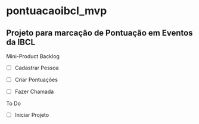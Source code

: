 # pontuacaoibcl_mvp

## Projeto para marcação de Pontuação em Eventos da IBCL 


Mini-Product Backlog
- [ ] Cadastrar Pessoa
- [ ] Criar Pontuações
- [ ] Fazer Chamada


To Do
- [ ] Iniciar Projeto
